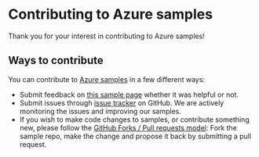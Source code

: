 # Contributing to Azure samples

Thank you for your interest in contributing to Azure samples!

## Ways to contribute

You can contribute to [Azure samples](https://github.com/Azure-Samples/app-service-dotnet-deploy-image-from-acr-to-linux) in a few different ways:

- Submit feedback on [this sample page](https://azure.microsoft.com/documentation/samples/app-service-dotnet-deploy-image-from-acr-to-linux/) whether it was helpful or not.  
- Submit issues through [issue tracker](https://github.com/Azure-Samples/app-service-dotnet-deploy-image-from-acr-to-linux/issues) on GitHub. We are actively monitoring the issues and improving our samples.
- If you wish to make code changes to samples, or contribute something new, please follow the [GitHub Forks / Pull requests model](https://help.github.com/articles/fork-a-repo/): Fork the sample repo, make the change and propose it back by submitting a pull request.